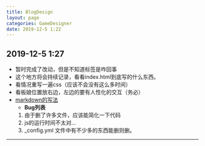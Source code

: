 ```yaml
---
title: BlogDesign
layout: page
categories: GameDesigner
date: 2019-12-5 1:22
---
```

## __2019-12-5 1:27__
- 暂时完成了改动，但是不知道标签是咋回事
- 这个地方将会持续记录，看看index.html到底写的什么东西。
- 看情况重写一遍css（应该不会没有这么多时间）
- 看板娘位置放右边，左边的要有人性化的交互（务必）
- [markdown的写法](https://www.runoob.com/markdown/md-link.html)
    - __Bug列表__
    1. 由于删了许多文件，应该能简化一下代码
    2. js的运行时间不太对...
    3. _config.yml 文件中有不少多的东西能删则删。
<hr>

